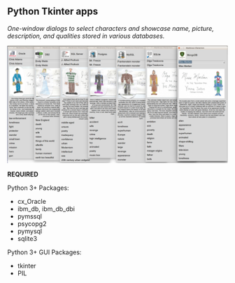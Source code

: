 ## Python Tkinter apps

_One-window dialogs to select characters and showcase name, picture, description, and qualities stored in various databases._

<img src="https://github.com/ParfaitG/MEEKNESS/blob/master/APPS/TKINTER/All_Tkinter_Screenshots.png" width="800px" alt="Tkinter App Screenshots"/>

**REQUIRED**

Python 3+ Packages:
- cx_Oracle
- ibm_db, ibm_db_dbi
- pymssql
- psycopg2
- pymysql
- sqlite3

Python 3+ GUI Packages:
- tkinter
- PIL
